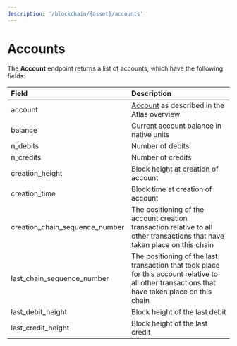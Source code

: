 ```yaml
---
description: '/blockchain/{asset}/accounts'
---
```


# Accounts

The **Account** endpoint returns a list of accounts, which have the following fields:

| Field | Description |
| :--- | :--- |
| account | [Account](accounts.md) as described in the Atlas overview |
| balance | Current account balance in native units |
| n\_debits | Number of debits  |
| n\_credits | Number of credits  |
| creation\_height | Block height at creation of account |
| creation\_time | Block time at creation of account |
| creation\_chain\_sequence\_number | The positioning of the account creation transaction relative to all other transactions that have taken place on this chain |
| last\_chain\_sequence\_number | The positioning of the last transaction that took place for this account relative to all other transactions that have taken place on this chain |
| last\_debit\_height | Block height of the last debit |
| last\_credit\_height | Block height of the last credit |



